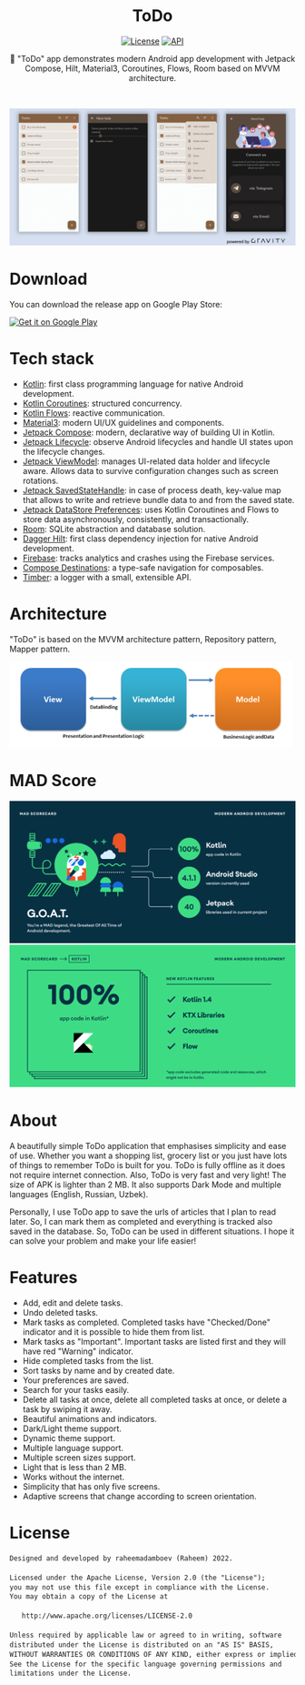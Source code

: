 <h1 align="center">ToDo</h1>

<p align="center">
  <a href="https://opensource.org/licenses/Apache-2.0"><img alt="License" src="https://img.shields.io/badge/License-Apache%202.0-blue.svg"/></a>
  <a href="https://android-arsenal.com/api?level=21"><img alt="API" src="https://img.shields.io/badge/API-21%2B-brightgreen.svg?style=flat"/></a>
</p>

<p align="center">
🎯 "ToDo" app demonstrates modern Android app development with Jetpack Compose, Hilt, Material3, Coroutines, Flows, Room based on MVVM architecture. 
</p>
</br>

<p align="center">
  <img src="/preview/ToDo%201.1.1.jpg"/>
</p>

# Download

You can download the release app on Google Play Store:

<a href="https://play.google.com/store/apps/details?id=xyz.teamgravity.todo">
  <img alt="Get it on Google Play" src="https://play.google.com/intl/en_us/badges/images/generic/en_badge_web_generic.png" width="200"/>
</a>

# Tech stack

- [Kotlin](https://kotlinlang.org/): first class programming language for native Android development.
- [Kotlin Coroutines](https://github.com/Kotlin/kotlinx.coroutines): structured concurrency.
- [Kotlin Flows](https://kotlin.github.io/kotlinx.coroutines/kotlinx-coroutines-core/kotlinx.coroutines.flow/): reactive communication.
- [Material3](https://m3.material.io/): modern UI/UX guidelines and components.
- [Jetpack Compose](https://developer.android.com/jetpack/compose): modern, declarative way of building UI in Kotlin.
- [Jetpack Lifecycle](https://developer.android.com/topic/libraries/architecture/lifecycle): observe Android lifecycles and handle UI states upon the lifecycle changes.
- [Jetpack ViewModel](https://developer.android.com/topic/libraries/architecture/viewmodel): manages UI-related data holder and lifecycle aware. Allows data to survive configuration changes such as screen rotations.
- [Jetpack SavedStateHandle](https://developer.android.com/topic/libraries/architecture/viewmodel-savedstate): in case of process death, key-value map that allows to write and retrieve bundle data to and from the saved state.
- [Jetpack DataStore Preferences](https://developer.android.com/topic/libraries/architecture/datastore): uses Kotlin Coroutines and Flows to store data asynchronously, consistently, and transactionally.
- [Room](https://developer.android.com/training/data-storage/room): SQLite abstraction and database solution.
- [Dagger Hilt](https://dagger.dev/hilt/): first class dependency injection for native Android development.
- [Firebase](https://firebase.google.com/): tracks analytics and crashes using the Firebase services.
- [Compose Destinations](https://composedestinations.rafaelcosta.xyz/): a type-safe navigation for composables.
- [Timber](https://github.com/JakeWharton/timber): a logger with a small, extensible API.

# Architecture

"ToDo" is based on the MVVM architecture pattern, Repository pattern, Mapper pattern.

<img src="/preview/mvvm-pattern.png"/>

# MAD Score

<p align="center">
  <img src="/preview/summary_1.png"/>
  <img src="/preview/summary_2.png"/>
</p>

# About

A beautifully simple ToDo application that emphasises simplicity and ease of use. Whether you want a shopping list, grocery list or you just have lots of things to remember ToDo is built for you. ToDo is fully offline as it does not require internet connection. Also, ToDo is very fast and very light! The size of APK is lighter than 2 MB. It also supports Dark Mode and multiple languages (English, Russian, Uzbek).

Personally, I use ToDo app to save the urls of articles that I plan to read later. So, I can mark them as completed and everything is tracked also saved in the database. So, ToDo can be used in different situations. I hope it can solve your problem and make your life easier!

# Features

- Add, edit and delete tasks.
- Undo deleted tasks.
- Mark tasks as completed. Completed tasks have "Checked/Done" indicator and it is possible to hide them from list.
- Mark tasks as "Important". Important tasks are listed first and they will have red "Warning" indicator.
- Hide completed tasks from the list.
- Sort tasks by name and by created date.
- Your preferences are saved.
- Search for your tasks easily.
- Delete all tasks at once, delete all completed tasks at once, or delete a task by swiping it away.
- Beautiful animations and indicators.
- Dark/Light theme support.
- Dynamic theme support.
- Multiple language support.
- Multiple screen sizes support.
- Light that is less than 2 MB.
- Works without the internet.
- Simplicity that has only five screens.
- Adaptive screens that change according to screen orientation.

# License

```xml
Designed and developed by raheemadamboev (Raheem) 2022.

Licensed under the Apache License, Version 2.0 (the "License");
you may not use this file except in compliance with the License.
You may obtain a copy of the License at

   http://www.apache.org/licenses/LICENSE-2.0

Unless required by applicable law or agreed to in writing, software
distributed under the License is distributed on an "AS IS" BASIS,
WITHOUT WARRANTIES OR CONDITIONS OF ANY KIND, either express or implied.
See the License for the specific language governing permissions and
limitations under the License.
```
